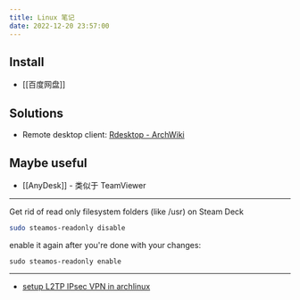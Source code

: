 ```yaml
---
title: Linux 笔记
date: 2022-12-20 23:57:00
---
```

## Install

- [[百度网盘]]


## Solutions

-  Remote desktop client: [Rdesktop - ArchWiki](https://wiki.archlinux.jp/index.php/Rdesktop)


## Maybe useful

- [[AnyDesk]] - 类似于 TeamViewer

---

Get rid of read only filesystem folders (like /usr) on Steam Deck

```bash
sudo steamos-readonly disable
```

enable it again after you're done with your changes:

```shell
sudo steamos-readonly enable
```

---

- [setup L2TP IPsec VPN in archlinux](https://gist.github.com/wjianbo/e073893d3fd701332a425bce97c8830f)


